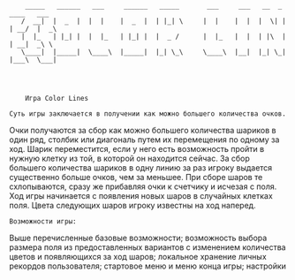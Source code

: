         _____   ______   ___     ______   _____       ___     ___   __  _    ____   ___
       /  __|  |  _  |  |  |    |  _  |  | |_| \     |  |    |  |  |  \| |  | __/  |  _\
       |  |_   | |_| |  |  |_   | |_| |  |  _ /      |  |_   |  |  | |\  |  | __|  _\ \
       \____|  |_____|  \____\  |_____|  |_| \_\     \____\  |__|  |_| \_|  |___\  \___|




        Игра Color Lines

    Суть игры заключается в получении как можно большего количества очков.
Очки получаются за сбор как можно большего количества шариков в один ряд, столбик или диагональ
путем их перемещения по одному за ход. Шарик переместится, если у него есть возможность пройти
в нужную клетку из той, в которой он находится сейчас. За сбор большего количества
шариков в одну линию за раз игроку выдается существенно больше очков, чем за меньшее.
При сборе шаров те схлопываются, сразу же прибавляя очки к счетчику и исчезая с поля.
Ход игры начинается с появления новых шаров в случайных клетках поля. Цвета следующих шаров
игроку известны на ход наперед.

    Возможности игры: 
Выше перечисленные базовые возможности; возможность выбора размера поля из предоставленных 
вариантов с изменением количества цветов и появляющихся за ход шаров; локальное хранение 
личных рекордов пользователя; стартовое меню и меню конца игры; настройки
